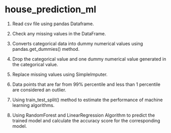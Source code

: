 # house_prediction_ml

1) Read csv file using pandas Dataframe.

2) Check any missing values in the DataFrame.

3) Converts categorical data into dummy numerical values using pandas.get_dummies() method.

4)  Drop the categorical value and one dummy numerical value generated in the categorical value.

5)  Replace missing values using SimpleImputer.

6) Data points that are far from 99% percentile and less than 1 percentile are considered an outlier.

7) Using train_test_split() method to estimate the performance of machine learning algorithms.

8) Using RandomForest and LinearRegression Algorithm to predict the trained model and calculate the accuracy score for the corresponding model.
